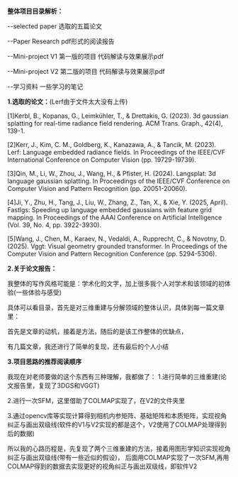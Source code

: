 **整体项目目录解析：**

--selected paper 选取的五篇论文

--Paper Research pdf形式的阅读报告

--Mini-project V1 第一版的项目 代码解读与效果展示pdf

--Mini-project V2 第二版的项目 代码解读与效果展示pdf

--学习资料 一些学习的笔记

**1.选取的论文：**(Lerf由于文件太大没有上传)

[1]Kerbl, B., Kopanas, G., Leimkühler, T., & Drettakis, G. (2023). 3d gaussian splatting for  real-time radiance field rendering. ACM Trans. Graph., 42(4), 139-1.

[2]Kerr, J., Kim, C. M., Goldberg, K., Kanazawa, A., & Tancik, M. (2023). Lerf: Language  embedded radiance fields. In Proceedings of the IEEE/CVF International Conference on  Computer Vision (pp. 19729-19739). 

[3]Qin, M., Li, W., Zhou, J., Wang, H., & Pfister, H. (2024). Langsplat: 3d language gaussian  splatting. In Proceedings of the IEEE/CVF Conference on Computer Vision and Pattern  Recognition (pp. 20051-20060).

[4]Ji, Y., Zhu, H., Tang, J., Liu, W., Zhang, Z., Tan, X., & Xie, Y. (2025, April). Fastlgs: Speeding  up language embedded gaussians with feature grid mapping. In Proceedings of the AAAI  Conference on Artificial Intelligence (Vol. 39, No. 4, pp. 3922-3930).

[5]Wang, J., Chen, M., Karaev, N., Vedaldi, A., Rupprecht, C., & Novotny, D. (2025). Vggt:  Visual geometry grounded transformer. In Proceedings of the Computer Vision and Pattern  Recognition Conference (pp. 5294-5306).

**2.关于论文报告：**

我整体的写作风格可能是：学术化的文字，加上很多我个人对学术和该领域的初体验(一些体验与感受)

具体可以看目录，首先是对三维重建与分解领域的整体认识，具体到每一篇文章里：

首先是文章的动机，接着是方法，随后的是该工作整体的优缺点，

有几篇文章，我还进行了简单的复现，还有最后的个人小结

**3.项目思路的推荐阅读顺序**

我现在对老师要做的这个东西有三种理解，我都做了：
1.进行简单的三维重建(论文报告里，复现了3DGS和VGGT)

2.进行一次SFM，这里借助了COLMAP实现了，在V2的文件夹里

3.通过opencv库等实现计算得到相机内参矩阵、基础矩阵和本质矩阵，实现视角纠正与画出双级线(软件的V1与V2实现的都是这个，V2使用了COLMAP处理得到后的数据)

所以我的心路历程是，先复现了两个三维重建的方法，接着用图形学知识实现视角纠正与画出双级线(带有一些近似的假设)，
后面用COLMAP实现了一次SFM,再用COLMAP得到的数据去实现更好的视角纠正与画出双级线，即软件V2
